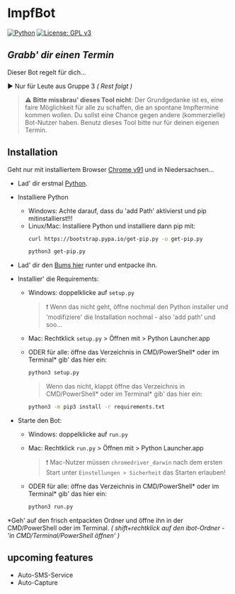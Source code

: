 # ImpfBot

[![Python](https://img.shields.io/badge/Made%20with-Python%203.9-blue.svg?logo=Python&logoColor=yellow)](https://www.python.org/)
[![License: GPL v3](https://img.shields.io/badge/License-GPLv3-orange.svg?logo=GNU&logoColor=orange)](https://www.gnu.org/licenses/gpl-3.0)

## _Grabb' dir einen Termin_

Dieser Bot regelt für dich...

:arrow_forward: Nur für Leute aus Gruppe 3 _( Rest folgt )_

> :warning: **Bitte missbrau' dieses Tool nicht**: Der Grundgedanke ist es, eine faire Möglichkeit für alle zu schaffen, die an spontane Impftermine kommen wollen. Du sollst eine Chance gegen andere (kommerzielle) Bot-Nutzer haben. Benutz dieses Tool bitte nur für deinen eigenen Termin.

## Installation
Geht nur mit installiertem Browser [Chrome v91](https://www.google.com/intl/de_de/chrome/) und in Niedersachsen...

- Lad' dir erstmal [Python](https://www.python.org/downloads/).
- Installiere Python
  - Windows: Achte darauf, dass du 'add Path' aktivierst und pip mitinstallierst!!!
  - Linux/Mac: Installiere Python und installiere dann pip mit:
    ```bash
    curl https://bootstrap.pypa.io/get-pip.py -o get-pip.py
    
    python3 get-pip.py
    ```
- Lad' dir den [Bums hier](https://github.com/Piitschy/vaccinator/archive/refs/heads/main.zip) runter und entpacke ihn.

- Installier' die Requirements:
  - Windows: doppelklicke auf ```setup.py```
    >:exclamation: Wenn das nicht geht, öffne nochmal den Python installer und 'modifiziere' die Installation nochmal - also 'add path' und soo...
  - Mac: Rechtklick ```setup.py``` > Öffnen mit > Python Launcher.app
  
  - ODER für alle: öffne das Verzeichnis in CMD/PowerShell* oder im Terminal* gib' das hier ein:
      ```bash
      python3 setup.py
      ```
    >Wenn das nicht, klappt öffne das Verzeichnis in CMD/PowerShell* oder im Terminal* gib' das hier ein:
    ```bash
    python3 -m pip3 install -r requirements.txt
    ```
- Starte den Bot: 
  - Windows: doppelklicke auf ```run.py```
  - Mac: Rechtklick ```run.py``` > Öffnen mit > Python Launcher.app
    > :exclamation: Mac-Nutzer müssen ```chromedriver_darwin``` nach dem ersten Start unter ```Einstellungen > Sicherheit``` das Starten erlauben!
  
  - ODER für alle: öffne das Verzeichnis in CMD/PowerShell* oder im Terminal* gib' das hier ein:
      ```bash
      python3 run.py
      ```

*Geh' auf den frisch entpackten Ordner und öffne ihn in der CMD/PowerShell oder im Terminal. _( shift+rechtklick auf den ibot-Ordner - 'in CMD/Terminal/PowerShell öffnen' )_

## upcoming features
- Auto-SMS-Service
- Auto-Capture
